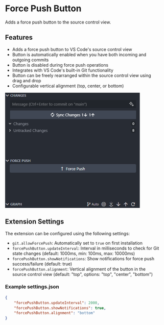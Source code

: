 # Force Push Button

Adds a force push button to the source control view.

## Features

- Adds a force push button to VS Code's source control view
- Button is automatically enabled when you have both incoming and outgoing commits
- Button is disabled during force push operations
- Integrates with VS Code's built-in Git functionality
- Button can be freely rearranged within the source control view using drag and drop
- Configurable vertical alignment (top, center, or bottom)

![Force Push Button Demo](images/demo.png)


## Extension Settings

The extension can be configured using the following settings:

* `git.allowForcePush`: Automatically set to `true` on first installation
* `forcePushButton.updateInterval`: Interval in milliseconds to check for Git state changes (default: 1000ms, min: 100ms, max: 10000ms)
* `forcePushButton.showNotifications`: Show notifications for force push success/failure (default: true)
* `forcePushButton.alignment`: Vertical alignment of the button in the source control view (default: "top", options: "top", "center", "bottom")

### Example settings.json

```json
{
    "forcePushButton.updateInterval": 2000,
    "forcePushButton.showNotifications": true,
    "forcePushButton.alignment": "bottom"
}
```

